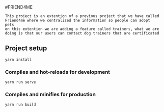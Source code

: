 #FRIEND4ME
```
This project is an extention of a previous project that we have called Friend4me where we centralized the information so people can adopt pets
on this extention we are adding a feature called trainers, what we are doing is that our users can contact dog trainers that are certificated
```
## Project setup
```
yarn install
```

### Compiles and hot-reloads for development
```
yarn run serve
```

### Compiles and minifies for production
```
yarn run build
```
